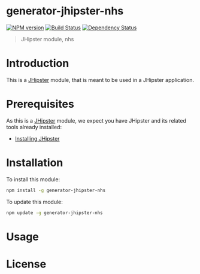 # generator-jhipster-nhs
[![NPM version][npm-image]][npm-url] [![Build Status][travis-image]][travis-url] [![Dependency Status][daviddm-image]][daviddm-url]
> JHipster module, nhs

# Introduction

This is a [JHipster](http://jhipster.github.io/) module, that is meant to be used in a JHipster application.

# Prerequisites

As this is a [JHipster](http://jhipster.github.io/) module, we expect you have JHipster and its related tools already installed:

- [Installing JHipster](https://jhipster.github.io/installation.html)

# Installation

To install this module:

```bash
npm install -g generator-jhipster-nhs
```

To update this module:
```bash
npm update -g generator-jhipster-nhs
```

# Usage

# License



[npm-image]: https://img.shields.io/npm/v/generator-jhipster-nhs.svg
[npm-url]: https://npmjs.org/package/generator-jhipster-nhs
[travis-image]: https://travis-ci.org/kathirrams/generator-jhipster-nhs.svg?branch=master
[travis-url]: https://travis-ci.org/kathirrams/generator-jhipster-nhs
[daviddm-image]: https://david-dm.org/kathirrams/generator-jhipster-nhs.svg?theme=shields.io
[daviddm-url]: https://david-dm.org/kathirrams/generator-jhipster-module

